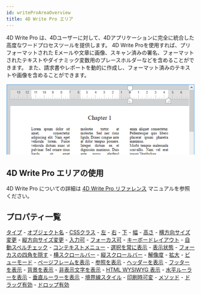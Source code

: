 ```yaml
---
id: writeProAreaOverview
title: 4D Write Pro エリア
---
```


4D Write Pro は、4Dユーザーに対して、4Dアプリケーションに完全に統合した高度なワードプロセスツールを提供します。 4D Write Proを使用すれば、プリフォーマットされた Eメールや文章に画像、スキャン済みの署名、フォーマットされたテキストやダイナミック変数用のプレースホルダーなどを含めることができます。 また、請求書やレポートを動的に作成し、フォーマット済みのテキストや画像を含めることができます。

![](../assets/en/FormObjects/writePro2.png)

## 4D Write Pro エリアの使用

4D Write Pro についての詳細は [4D Write Pro リファレンス](https://doc.4d.com/4Dv18/4D/18/4D-Write-Pro-Reference.100-4522983.ja.html) マニュアルを参照ください。

## プロパティ一覧

[タイプ](properties_Object.md#タイプ) -
[オブジェクト名](properties_Object.md#オブジェクト名) -
[CSSクラス](properties_Object.md#cssクラス) -
[左](properties_CoordinatesAndSizing.md#左) -
[右](properties_CoordinatesAndSizing.md#右) -
[下](properties_CoordinatesAndSizing.md#下) -
[幅](properties_CoordinatesAndSizing.md#幅) -
[高さ](properties_CoordinatesAndSizing.md#高さ) -
[横方向サイズ変更](properties_ResizingOptions.md#横方向サイズ変更) -
[縦方向サイズ変更](properties_ResizingOptions.md#縦方向サイズ変更) -
[入力可](properties_Entry.md#入力可) -
[フォーカス可](properties_Entry.md#フォーカス可) -
[キーボードレイアウト](properties_Entry.md#キーボードレイアウト) -
[自動スペルチェック](properties_Entry.md#自動スペルチェック) -
[コンテキストメニュー](properties_Entry.md#コンテキストメニュー) -
[選択を常に表示](properties_Entry.md#選択を常に表示) -
[表示状態](properties_Display.md#表示状態) -
[フォーカスの四角を隠す](properties_Appearance.md#フォーカスの四角を隠す) -
[横スクロールバー](properties_Appearance.md#横スクロールバー) -
[縦スクロールバー](properties_Appearance.md#縦スクロールバー) -
[解像度](properties_Appearance.md#解像度) -
[拡大](properties_Appearance.md#拡大) -
[ビューモード](properties_Appearance.md#ビューモード) -
[ページフレームを表示](properties_Appearance.md#ページフレームを表示) -
[参照を表示](properties_Appearance.md#参照を表示) -
[ヘッダーを表示](properties_Appearance.md#ヘッダーを表示) -
[フッターを表示](properties_Appearance.md#フッターを表示) -
[背景を表示](properties_Appearance.md#背景を表示) -
[非表示文字を表示](properties_Appearance.md#非表示文字を表示) -
[HTML WYSIWYG 表示](properties_Appearance.md#html-wysiwyg-表示) -
[水平ルーラーを表示](properties_Appearance.md#水平ルーラーを表示) -
[垂直ルーラーを表示](properties_Appearance.md#垂直ルーラーを表示) -
[境界線スタイル](properties_BackgroundAndBorder.md#境界線スタイル) -
[印刷時可変](properties_Print.md#印刷時可変) -
[メソッド](properties_Action.md#メソッド) -
[ドラッグ有効](properties_Action.md#ドラッグ有効) -
[ドロップ有効](properties_Action.md#ドロップ有効)
